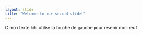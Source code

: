 ```yaml
---
layout: slide
title: "Welcome to our second slide!"
---
```

C mon texte hihi
utilise la touche de gauche pour revenir mon reuf
